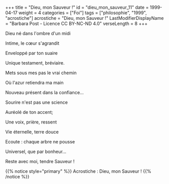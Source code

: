 +++
title = "Dieu, mon Sauveur !"
id = "dieu_mon_sauveur_11"
date = 1999-04-17
weight = 4
categories = ["Foi"]
tags = ["philosophie", "1999", "acrostiche"]
acrostiche = "Dieu, mon Sauveur !"
LastModifierDisplayName = "Barbara Post - Licence CC BY-NC-ND 4.0"
verseLength = 8
+++

Dieu né dans l'ombre d'un midi

Intime, le cœur s'agrandit

Enveloppé par ton suaire

Unique testament, bréviaire.

Mets sous mes pas le vrai chemin

Où l'azur retiendra ma main

Nouveau présent dans la confiance...

Sourire n'est pas une science

Auréolé de ton accent;

Une voix, prière, ressent

Vie éternelle, terre douce

Ecoute : chaque arbre ne pousse

Universel, que par bonheur...

Reste avec moi, tendre Sauveur !

{{% notice style="primary" %}}
Acrostiche : Dieu, mon Sauveur !
{{% /notice %}}
